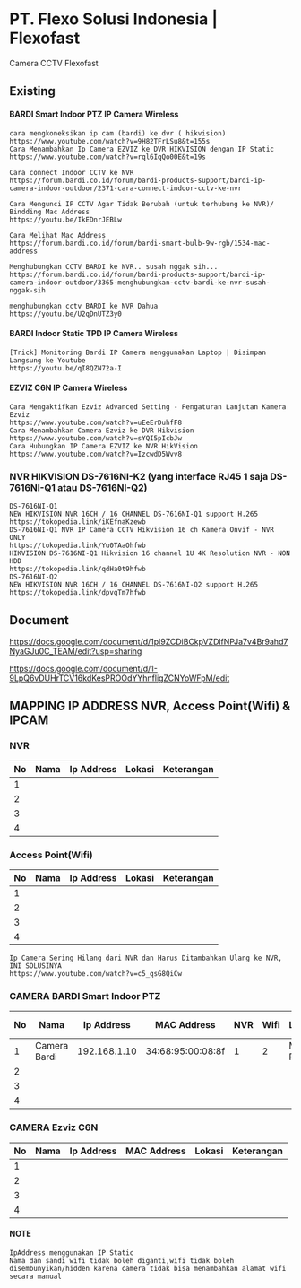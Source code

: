 # PT. Flexo Solusi Indonesia | Flexofast
Camera CCTV Flexofast

## Existing 

#### BARDI Smart Indoor PTZ IP Camera Wireless
    cara mengkoneksikan ip cam (bardi) ke dvr ( hikvision)
    https://www.youtube.com/watch?v=9H82TFrLSu8&t=155s
    Cara Menambahkan Ip Camera EZVIZ ke DVR HIKVISION dengan IP Static
    https://www.youtube.com/watch?v=rql6IqQo00E&t=19s
    
    Cara connect Indoor CCTV ke NVR
    https://forum.bardi.co.id/forum/bardi-products-support/bardi-ip-camera-indoor-outdoor/2371-cara-connect-indoor-cctv-ke-nvr
    
    Cara Mengunci IP CCTV Agar Tidak Berubah (untuk terhubung ke NVR)/ Bindding Mac Address
    https://youtu.be/IkEDnrJEBLw
    
    Cara Melihat Mac Address
    https://forum.bardi.co.id/forum/bardi-smart-bulb-9w-rgb/1534-mac-address
    
    Menghubungkan CCTV BARDI ke NVR.. susah nggak sih...
    https://forum.bardi.co.id/forum/bardi-products-support/bardi-ip-camera-indoor-outdoor/3365-menghubungkan-cctv-bardi-ke-nvr-susah-nggak-sih
    
    menghubungkan cctv BARDI ke NVR Dahua
    https://youtu.be/U2qDnUTZ3y0
    
#### BARDI Indoor Static TPD IP Camera Wireless
    [Trick] Monitoring Bardi IP Camera menggunakan Laptop | Disimpan Langsung ke Youtube
    https://youtu.be/qI8QZN72a-I
    

#### EZVIZ C6N IP Camera Wireless
    Cara Mengaktifkan Ezviz Advanced Setting - Pengaturan Lanjutan Kamera Ezviz
    https://www.youtube.com/watch?v=uEeErDuhfF8
    Cara Menambahkan Camera Ezviz ke DVR Hikvision
    https://www.youtube.com/watch?v=sYQI5pIcbJw
    Cara Hubungkan IP Camera EZVIZ ke NVR HikVision
    https://www.youtube.com/watch?v=IzcwdD5Wvv8
### NVR HIKVISION DS-7616NI-K2 (yang interface RJ45 1 saja DS-7616NI-Q1 atau DS-7616NI-Q2)
    DS-7616NI-Q1
    NEW HIKVISION NVR 16CH / 16 CHANNEL DS-7616NI-Q1 support H.265
    https://tokopedia.link/iKEfnaKzewb
    DS-7616NI-Q1 NVR IP Camera CCTV Hikvision 16 ch Kamera Onvif - NVR ONLY
    https://tokopedia.link/Yu0TAaOhfwb
    HIKVISION DS-7616NI-Q1 Hikvision 16 channel 1U 4K Resolution NVR - NON HDD
    https://tokopedia.link/qdHa0t9hfwb
    DS-7616NI-Q2
    NEW HIKVISION NVR 16CH / 16 CHANNEL DS-7616NI-Q2 support H.265
    https://tokopedia.link/dpvqTm7hfwb

## Document

https://docs.google.com/document/d/1pl9ZCDiBCkpVZDlfNPJa7v4Br9ahd7NyaGJu0C_TEAM/edit?usp=sharing

https://docs.google.com/document/d/1-9LpQ6vDUHrTCV16kdKesPROOdYYhnfligZCNYoWFpM/edit

## MAPPING IP ADDRESS NVR, Access Point(Wifi) & IPCAM
### NVR
| No  |Nama   |Ip Address   |Lokasi   |Keterangan   |
|---|---|---|---|---|
|  1 |   |   |   |   |
|  2 |   |   |   |   |
|  3 |   |   |   |   |
|  4 |   |   |   |   |

### Access Point(Wifi)
| No  |Nama   |Ip Address   |Lokasi   |Keterangan   |
|---|---|---|---|---|
|  1 |   |   |   |   |
|  2 |   |   |   |   |
|  3 |   |   |   |   |
|  4 |   |   |   |   |



    Ip Camera Sering Hilang dari NVR dan Harus Ditambahkan Ulang ke NVR, INI SOLUSINYA
    https://www.youtube.com/watch?v=c5_qsG8QiCw
    
    
### CAMERA BARDI Smart Indoor PTZ
| No  |Nama   |Ip Address   |MAC Address   |NVR   |Wifi   |Lokasi   |Username   |Password   |Verification Code   |Keterangan   |
|---|---|---|---|---|---|---|---|---|---|---|
|  1 |Camera Bardi   |192.168.1.10   |34:68:95:00:08:8f   |1   |2   |Main Room   |admin   |admin   |QrGZnK   |Instalasi lama   |
|  2 |   |   |   |   |   |   |   |   |   |   |
|  3 |   |   |   |   |   |   |   |   |   |   |
|  4 |   |   |   |   |   |   |   |   |   |   |

### CAMERA Ezviz C6N
| No  |Nama   |Ip Address   |MAC Address   |Lokasi   |Keterangan   |
|---|---|---|---|---|---|
|  1 |   |   |   |   |   |
|  2 |   |   |   |   |   |
|  3 |   |   |   |   |   |
|  4 |   |   |   |   |   |

#### NOTE
    IpAddress menggunakan IP Static
    Nama dan sandi wifi tidak boleh diganti,wifi tidak boleh disembunyikan/hidden karena camera tidak bisa menambahkan alamat wifi secara manual
     
